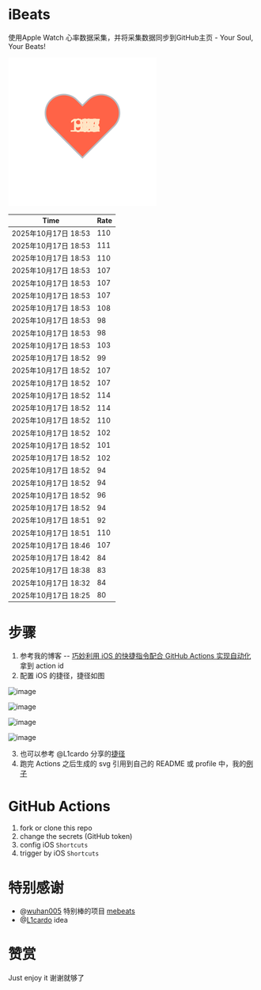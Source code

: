 # iBeats
使用Apple Watch 心率数据采集，并将采集数据同步到GitHub主页 - Your Soul, Your Beats!

![](./files/heart.svg)

<!--START_SECTION:my_heart_rate-->
| Time | Rate | 
 | ---- | ---- | 
| 2025年10月17日 18:53 | 110 |
| 2025年10月17日 18:53 | 111 |
| 2025年10月17日 18:53 | 110 |
| 2025年10月17日 18:53 | 107 |
| 2025年10月17日 18:53 | 107 |
| 2025年10月17日 18:53 | 107 |
| 2025年10月17日 18:53 | 108 |
| 2025年10月17日 18:53 | 98 |
| 2025年10月17日 18:53 | 98 |
| 2025年10月17日 18:53 | 103 |
| 2025年10月17日 18:52 | 99 |
| 2025年10月17日 18:52 | 107 |
| 2025年10月17日 18:52 | 107 |
| 2025年10月17日 18:52 | 114 |
| 2025年10月17日 18:52 | 114 |
| 2025年10月17日 18:52 | 110 |
| 2025年10月17日 18:52 | 102 |
| 2025年10月17日 18:52 | 101 |
| 2025年10月17日 18:52 | 102 |
| 2025年10月17日 18:52 | 94 |
| 2025年10月17日 18:52 | 94 |
| 2025年10月17日 18:52 | 96 |
| 2025年10月17日 18:52 | 94 |
| 2025年10月17日 18:51 | 92 |
| 2025年10月17日 18:51 | 110 |
| 2025年10月17日 18:46 | 107 |
| 2025年10月17日 18:42 | 84 |
| 2025年10月17日 18:38 | 83 |
| 2025年10月17日 18:32 | 84 |
| 2025年10月17日 18:25 | 80 |

<!--END_SECTION:my_heart_rate-->

# 步骤
1. 参考我的博客 -- [巧妙利用 iOS 的快捷指令配合 GitHub Actions 实现自动化](https://github.com/yihong0618/gitblog/issues/198) 拿到 action id
2. 配置 iOS 的捷径，捷径如图

![image](https://user-images.githubusercontent.com/15976103/122154218-0db0b480-ce97-11eb-93bb-5aec07c558dc.png)

![image](https://user-images.githubusercontent.com/15976103/122154236-186b4980-ce97-11eb-8e4b-70551a0391ae.png)

![image](https://user-images.githubusercontent.com/15976103/122154268-2d47dd00-ce97-11eb-902e-3acf292265a9.png)

![image](https://user-images.githubusercontent.com/15976103/122174055-fa144680-ceb4-11eb-9be2-3eb83cd516f7.png)

3. 也可以参考 @L1cardo 分享的[捷径](https://www.icloud.com/shortcuts/6ab6047b459c41ad822ad6b94b1c03d4)
4. 跑完 Actions 之后生成的 svg 引用到自己的 README 或 profile 中，我的[例子](https://github.com/yihong0618) 

# GitHub Actions

1. fork or clone this repo
2. change the secrets (GitHub token)
3. config iOS `Shortcuts` 
4. trigger by iOS `Shortcuts`

# 特别感谢
- @[wuhan005](https://github.com/wuhan005) 特别棒的项目 [mebeats](https://github.com/wuhan005/mebeats)
- @[L1cardo](https://github.com/L1cardo) idea

# 赞赏
Just enjoy it
谢谢就够了
